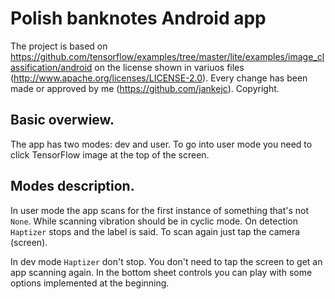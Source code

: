 # Polish banknotes Android app
The project is based on https://github.com/tensorflow/examples/tree/master/lite/examples/image_classification/android
on the license shown in variuos files (http://www.apache.org/licenses/LICENSE-2.0). 
Every change has been made or approved by me (https://github.com/jankejc).
Copyright.

## Basic overwiew.
The app has two modes: dev and user. To go into user mode you need to click TensorFlow image at the top of the screen. 

## Modes description.
In user mode the app scans for the first instance of something that's not `None`. While scanning vibration should be in cyclic mode. On detection `Haptizer` stops and the label is said. To scan again just tap the camera (screen).

In dev mode `Haptizer` don't stop. You don't need to tap the screen to get an app scanning again. In the bottom sheet controls you can play with some options implemented at the beginning.